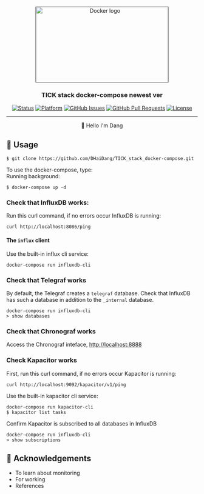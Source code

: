 <p align="center">
  <a href="" rel="noopener">
 <img width=350px height=200px src="https://i.imgur.com/PgdzSa8.png" alt="Docker logo"></a>
</p>

<h3 align="center">TICK stack docker-compose newest ver</h3>

<div align="center">

[![Status](https://img.shields.io/badge/status-active-success.svg)](https://github.com/DHaiDang/TICK_stack_docker-compose)
[![Platform](https://img.shields.io/badge/platform-TICKstack-orange.svg)](https://www.influxdata.com/blog/introduction-to-influxdatas-influxdb-and-tick-stack/)
[![GitHub Issues](https://img.shields.io/github/issues/DHaiDang/TICK_stack_docker-compose.svg)](https://github.com/DHaiDang/TICK_stack_docker-compose/issues)
[![GitHub Pull Requests](https://img.shields.io/github/issues-pr/DHaiDang/TICK_stack_docker-compose.svg)](https://github.com/DHaiDang/TICK_stack_docker-compose/pulls)
[![License](https://img.shields.io/badge/license-InfluxData-blue.svg)](https://github.com/influxdata)

</div>

---

<p align="center"> 🤖 Hello I'm Dang
</p>

## 🎈 Usage <a name = "usage"></a>

```
$ git clone https://github.com/DHaiDang/TICK_stack_docker-compose.git
```

To use the docker-compose, type:<br>
Running background:

```
$ docker-compose up -d
```

### Check that InfluxDB works:

Run this curl command, if no errors occur InfluxDB is running:

    curl http://localhost:8086/ping

#### The `influx` client

Use the built-in influx cli service:

    docker-compose run influxdb-cli

### Check that Telegraf works

By default, the Telegraf creates a `telegraf` database.
Check that InfluxDB has such a database in addition to the `_internal` database.

    docker-compose run influxdb-cli
    > show databases

### Check that Chronograf works

Access the Chronograf inteface, [http://localhost:8888](http://localhost:8888)

### Check Kapacitor works

First, run this curl command, if no errors occur Kapacitor is running:

    curl http://localhost:9092/kapacitor/v1/ping


Use the built-in kapacitor cli service:

    docker-compose run kapacitor-cli
    $ kapacitor list tasks

Confirm Kapacitor is subscribed to all databases in InfluxDB

    docker-compose run influxdb-cli
    > show subscriptions

## 🎉 Acknowledgements <a name = "acknowledgement"></a>

- To learn about monitoring
- For working
- References
